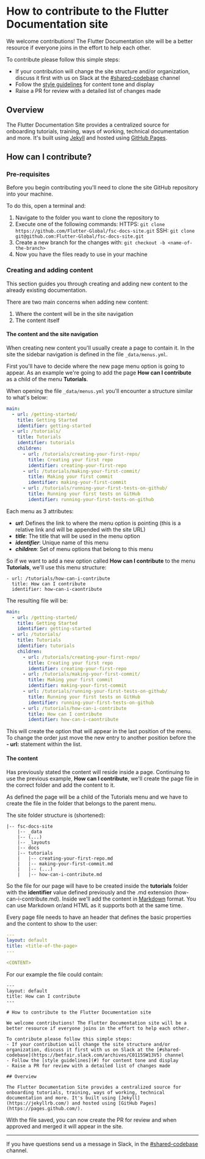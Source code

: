 # How to contribute to the Flutter Documentation site

We welcome contributions! The Flutter Documentation site will be a better resource if everyone joins in the effort to help each other.

To contribute please follow this simple steps:
- If your contribution will change the site structure and/or organization, discuss it first with us on Slack at the [#shared-codebase](https://betfair.slack.com/archives/C0115SW13V5) channel
- Follow the [style guidelines](#) for content tone and display
- Raise a PR for review with a detailed list of changes made

## Overview

The Flutter Documentation Site provides a centralized source for onboarding tutorials, training, ways of working, technical documentation and more. It's built using [Jekyll](https://jekyllrb.com/) and hosted using [GitHub Pages](https://pages.github.com/).

## How can I contribute?

### Pre-requisites

Before you begin contributing you'll need to clone the site GitHub repository into your machine.

To do this, open a terminal and:

1. Navigate to the folder you want to clone the repository to
2. Execute one of the following commands:
   HTTPS: `git clone https://github.com/Flutter-Global/fsc-docs-site.git`
   SSH: `git clone git@github.com:Flutter-Global/fsc-docs-site.git`
3. Create a new branch for the changes with:
   `git checkout -b <name-of-the-branch>`
4. Now you have the files ready to use in your machine

### Creating and adding content

This section guides you through creating and adding new content to the already existing documentation.

There are two main concerns when adding new content:

1. Where the content will be in the site navigation
2. The content itself

#### The content and the site navigation

When creating new content you'll usually create a page to contain it. In the site the sidebar navigation is defined in the file `_data/menus.yml`.

First you'll have to decide where the new page menu option is going to appear. As an example we're going to add the page **How can I contribute** as a child of the menu **Tutorials**.

When opening the file `_data/menus.yml` you'll encounter a structure similar to what's below:

```yaml
main:
  - url: /getting-started/
    title: Getting Started
    identifier: getting-started
  - url: /tutorials/
    title: Tutorials
    identifier: tutorials
    children:
      - url: /tutorials/creating-your-first-repo/
        title: Creating your first repo
        identifier: creating-your-first-repo
      - url: /tutorials/making-your-first-commit/
        title: Making your first commit
        identifier: making-your-first-commit
      - url: /tutorials/running-your-first-tests-on-github/
        title: Running your first tests on GitHub
        identifier: running-your-first-tests-on-github
```

Each menu as 3 attributes:

- ***url***: Defines the link to where the menu option is pointing (this is a relative link and will be appended with the site URL)
- ***title***: The title that will be used in the menu option
- ***identifier***: Unique name of this menu
- ***children***: Set of menu options that belong to this menu

So if we want to add a new option called **How can I contribute** to the menu **Tutorials**, we'll use this menu structure:

```
- url: /tutorials/how-can-i-contribute
  title: How can I contribute
  identifier: how-can-i-caontribute
```

The resulting file will be:

```yaml
main:
  - url: /getting-started/
    title: Getting Started
    identifier: getting-started
  - url: /tutorials/
    title: Tutorials
    identifier: tutorials
    children:
      - url: /tutorials/creating-your-first-repo/
        title: Creating your first repo
        identifier: creating-your-first-repo
      - url: /tutorials/making-your-first-commit/
        title: Making your first commit
        identifier: making-your-first-commit
      - url: /tutorials/running-your-first-tests-on-github/
        title: Running your first tests on GitHub
        identifier: running-your-first-tests-on-github
      - url: /tutorials/how-can-i-contribute
        title: How can I contribute
        identifier: how-can-i-caontribute
```

This will create the option that will appear in the last position of the menu. To change the order just move the new entry to another position before the **- url:** statement within the list.

#### The content

Has previously stated the content will reside inside a page. Continuing to use the previous example, **How can I contribute**, we'll create the page file in the correct folder and add the content to it.

As defined the page will be a child of the Tutorials menu and we have to create the file in the folder that belongs to the parent menu.

The site folder structure is (shortened):

```
|-- fsc-docs-site
    |-- _data
    |-- (...)
    |-- _layouts
    |-- docs
    |-- tutorials
    |   |-- creating-your-first-repo.md
    |   |-- making-your-first-commit.md
    |   |-- (...)
    |   |-- how-can-i-contribute.md
```

So the file for our page will have to be created inside the **tutorials** folder with the **identifier** value defined previously and the .md extension (how-can-i-contribute.md). Inside we'll add the content in [Markdown](https://daringfireball.net/projects/markdown/syntax) format. You can use Markdown or/and HTML as it supports both at the same time. 

Every page file needs to have an header that defines the basic properties and the content to show to the user:

```yaml
---
layout: default
title: <title-of-the-page>
---

<CONTENT>
```

For our example the file could contain:

```
---
layout: default
title: How can I contribute
---

# How to contribute to the Flutter Documentation site

We welcome contributions! The Flutter Documentation site will be a better resource if everyone joins in the effort to help each other.

To contribute please follow this simple steps:
- If your contribution will change the site structure and/or organization, discuss it first with us on Slack at the [#shared-codebase](https://betfair.slack.com/archives/C0115SW13V5) channel
- Follow the [style guidelines](#) for content tone and display
- Raise a PR for review with a detailed list of changes made

## Overview

The Flutter Documentation Site provides a centralized source for onboarding tutorials, training, ways of working, technical documentation and more. It's built using [Jekyll](https://jekyllrb.com/) and hosted using [GitHub Pages](https://pages.github.com/).
```

With the file saved, you can now create the PR for review and when approved and merged it will appear in the site.

------------

If you have questions send us a message in Slack, in the [#shared-codebase](https://betfair.slack.com/archives/C0115SW13V5) channel.








